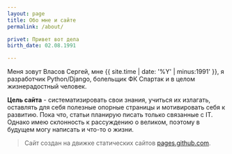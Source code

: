 ```yaml
---
layout: page
title: Обо мне и сайте
permalink: /about/

privet: Привет вот дела
birth_date: 02.08.1991

---
```


Меня зовут Власов Сергей, мне {{ site.time | date: '%Y' | minus:1991' }}, я разработчик Python/Django, болельщик ФК Спартак и в целом жизнерадостный человек.

**Цель сайта** - систематизировать свои знания, учиться их излагать, оставлять для себя полезные опорные страницы 
и мотивировать себя к развитию. Пока что, статьи планирую писать только связанные с IT. 
Однако имею склонность к рассуждению о великом, поэтому в будущем могу написать и что-то о жизни.

> Сайт создан на движке статических сайтов [pages.github.com](https://pages.github.com/). 

[jekyll-organization]: https://github.com/jekyll
